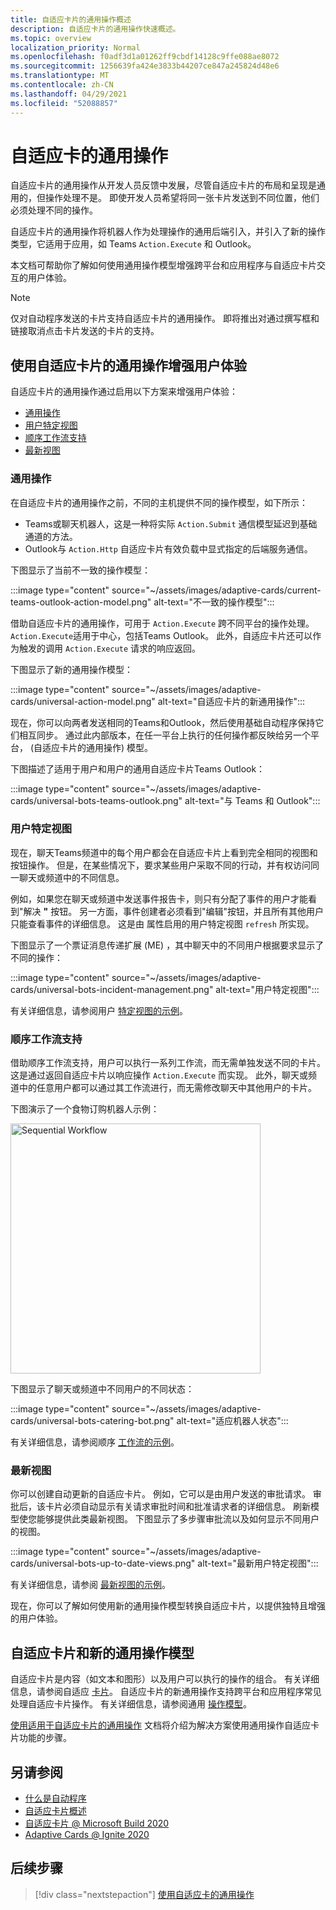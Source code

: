 ```yaml
---
title: 自适应卡片的通用操作概述
description: 自适应卡片的通用操作快速概述。
ms.topic: overview
localization_priority: Normal
ms.openlocfilehash: f0adf3d1a01262ff9cbdf14128c9ffe088ae8072
ms.sourcegitcommit: 1256639fa424e3833b44207ce847a245824d48e6
ms.translationtype: MT
ms.contentlocale: zh-CN
ms.lasthandoff: 04/29/2021
ms.locfileid: "52088857"
---
```

# <a name="universal-actions-for-adaptive-cards"></a>自适应卡的通用操作

自适应卡片的通用操作从开发人员反馈中发展，尽管自适应卡片的布局和呈现是通用的，但操作处理不是。 即使开发人员希望将同一张卡片发送到不同位置，他们必须处理不同的操作。

自适应卡片的通用操作将机器人作为处理操作的通用后端引入，并引入了新的操作类型，它适用于应用，如 Teams `Action.Execute` 和 Outlook。

本文档可帮助你了解如何使用通用操作模型增强跨平台和应用程序与自适应卡片交互的用户体验。

> [!NOTE]
> 仅对自动程序发送的卡片支持自适应卡片的通用操作。 即将推出对通过撰写框和链接取消点击卡片发送的卡片的支持。

## <a name="enhance-user-experiences-with-universal-actions-for-adaptive-cards"></a>使用自适应卡片的通用操作增强用户体验

自适应卡片的通用操作通过启用以下方案来增强用户体验：

* [通用操作](#universal-actions)
* [用户特定视图](#user-specific-views)
* [顺序工作流支持](#sequential-workflow-support)
* [最新视图](#up-to-date-views)

### <a name="universal-actions"></a>通用操作

在自适应卡片的通用操作之前，不同的主机提供不同的操作模型，如下所示：

* Teams或聊天机器人，这是一种将实际 `Action.Submit` 通信模型延迟到基础通道的方法。
* Outlook与 `Action.Http` 自适应卡片有效负载中显式指定的后端服务通信。

下图显示了当前不一致的操作模型：

:::image type="content" source="~/assets/images/adaptive-cards/current-teams-outlook-action-model.png" alt-text="不一致的操作模型":::

借助自适应卡片的通用操作，可用于 `Action.Execute` 跨不同平台的操作处理。 `Action.Execute`适用于中心，包括Teams Outlook。 此外，自适应卡片还可以作为触发的调用 `Action.Execute` 请求的响应返回。

下图显示了新的通用操作模型：

:::image type="content" source="~/assets/images/adaptive-cards/universal-action-model.png" alt-text="自适应卡片的新通用操作":::

现在，你可以向两者发送相同的Teams和Outlook，然后使用基础自动程序保持它们相互同步。 通过此内部版本，在任一平台上执行的任何操作都反映给另一个平台， (自适应卡片的通用操作) 模型。

下图描述了适用于用户和用户的通用自适应卡片Teams Outlook：

:::image type="content" source="~/assets/images/adaptive-cards/universal-bots-teams-outlook.png" alt-text="与 Teams 和 Outlook":::

### <a name="user-specific-views"></a>用户特定视图

现在，聊天Teams频道中的每个用户都会在自适应卡片上看到完全相同的视图和按钮操作。 但是，在某些情况下，要求某些用户采取不同的行动，并有权访问同一聊天或频道中的不同信息。

例如，如果您在聊天或频道中发送事件报告卡，则只有分配了事件的用户才能看到"解决 **"** 按钮。 另一方面，事件创建者必须看到"编辑"按钮，并且所有其他用户只能查看事件的详细信息。 这是由 属性启用的用户特定视图 `refresh` 所实现。

下图显示了一个票证消息传递扩展 (ME) ，其中聊天中的不同用户根据要求显示了不同的操作：

:::image type="content" source="~/assets/images/adaptive-cards/universal-bots-incident-management.png" alt-text="用户特定视图":::

有关详细信息，请参阅用户 [特定视图的示例](User-Specific-Views.md)。

### <a name="sequential-workflow-support"></a>顺序工作流支持

借助顺序工作流支持，用户可以执行一系列工作流，而无需单独发送不同的卡片。 这是通过返回自适应卡片以响应操作 `Action.Execute` 而实现。 此外，聊天或频道中的任意用户都可以通过其工作流进行，而无需修改聊天中其他用户的卡片。

下图演示了一个食物订购机器人示例： <br/>

<img src="~/assets/images/bots/sequentialWorkflow.gif" alt="Sequential Workflow" width="400"/>

下图显示了聊天或频道中不同用户的不同状态：

:::image type="content" source="~/assets/images/adaptive-cards/universal-bots-catering-bot.png" alt-text="适应机器人状态":::

有关详细信息，请参阅顺序 [工作流的示例](Sequential-Workflows.md)。

### <a name="up-to-date-views"></a>最新视图

你可以创建自动更新的自适应卡片。 例如，它可以是由用户发送的审批请求。 审批后，该卡片必须自动显示有关请求审批时间和批准请求者的详细信息。 刷新模型使您能够提供此类最新视图。 下图显示了多步骤审批流以及如何显示不同用户的视图。

:::image type="content" source="~/assets/images/adaptive-cards/universal-bots-up-to-date-views.png" alt-text="最新用户特定视图":::

有关详细信息，请参阅 [最新视图的示例](Up-To-Date-Views.md)。

现在，你可以了解如何使用新的通用操作模型转换自适应卡片，以提供独特且增强的用户体验。

## <a name="adaptive-cards-and-the-new-universal-actions-model"></a>自适应卡片和新的通用操作模型

自适应卡片是内容（如文本和图形）以及用户可以执行的操作的组合。 有关详细信息，请参阅自适应 [卡片](http://adaptivecards.io/)。 自适应卡片的新通用操作支持跨平台和应用程序常见处理自适应卡片操作。 有关详细信息，请参阅通用 [操作模型](https://docs.microsoft.com/adaptive-cards/authoring-cards/universal-action-model)。

[使用适用于自适应卡片的通用操作](Work-with-universal-actions-for-adaptive-cards.md) 文档将介绍为解决方案使用通用操作自适应卡片功能的步骤。

## <a name="see-also"></a>另请参阅

* [什么是自动程序](~/bots/what-are-bots.md)
* [自适应卡片概述](~/task-modules-and-cards/what-are-cards.md)
* [自适应卡片 @ Microsoft Build 2020](https://youtu.be/hEBhwB72Qn4?t=1393)
* [Adaptive Cards @ Ignite 2020](https://techcommunity.microsoft.com/t5/video-hub/elevate-user-experiences-with-teams-and-adaptive-cards/m-p/1689460)

## <a name="next-step"></a>后续步骤

> [!div class="nextstepaction"]
> [使用自适应卡的通用操作](Work-with-universal-actions-for-adaptive-cards.md)
